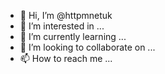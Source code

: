 - 👋 Hi, I’m @httpmnetuk
- 👀 I’m interested in ...
- 🌱 I’m currently learning ...
- 💞️ I’m looking to collaborate on ...
- 📫 How to reach me ...

<!---
httpmnetuk/httpmnetuk is a ✨ special ✨ repository because its `README.md` (this file) appears on your GitHub profile.
You can click the Preview link to take a look at your changes.
--->
